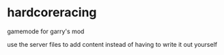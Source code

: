# hardcoreracing
gamemode for garry's mod


use the server files to add content instead of having to write it out yourself
